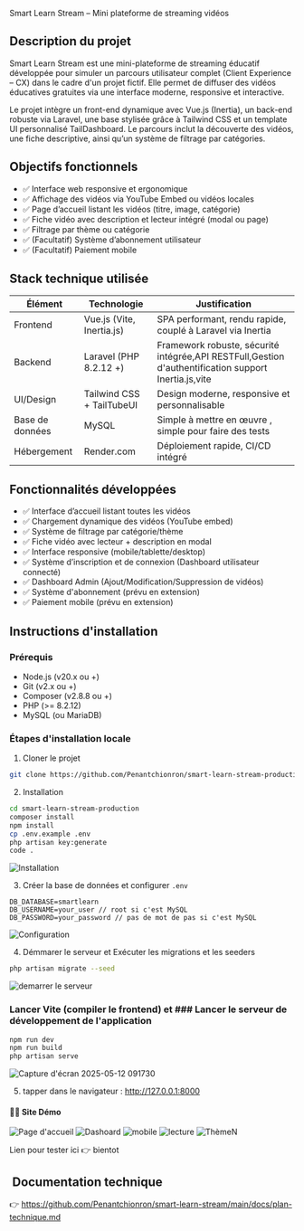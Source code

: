 Smart Learn Stream – Mini plateforme de streaming vidéos

##  Description du projet

Smart Learn Stream est une mini-plateforme de streaming éducatif développée pour simuler un parcours utilisateur complet (Client Experience – CX) dans le cadre d'un projet fictif. Elle permet de diffuser des vidéos éducatives gratuites via une interface moderne, responsive et interactive.

Le projet intègre un front-end dynamique avec Vue.js (Inertia), un back-end robuste via Laravel, une base stylisée grâce à Tailwind CSS et un template UI personnalisé TailDashboard. Le parcours inclut la découverte des vidéos, une fiche descriptive, ainsi qu’un système de filtrage par catégories.

##  Objectifs fonctionnels

* ✅ Interface web responsive et ergonomique
* ✅ Affichage des vidéos via YouTube Embed ou vidéos locales
* ✅ Page d’accueil listant les vidéos (titre, image, catégorie)
* ✅ Fiche vidéo avec description et lecteur intégré (modal ou page)
* ✅ Filtrage par thème ou catégorie
* ✅ (Facultatif) Système d’abonnement utilisateur
* ✅ (Facultatif) Paiement mobile

##  Stack technique utilisée

| Élément         | Technologie               | Justification                                                         |
| --------------- | ------------------------- | --------------------------------------------------------------------- |
| Frontend        | Vue.js (Vite, Inertia.js) | SPA performant, rendu rapide, couplé à Laravel via Inertia            |
| Backend         | Laravel (PHP 8.2.12 +)    | Framework robuste, sécurité intégrée,API RESTFull,Gestion d'authentification support Inertia.js,vite |
| UI/Design       | Tailwind CSS + TailTubeUI | Design moderne, responsive et personnalisable                               |
| Base de données | MySQL                     | Simple à mettre en œuvre , simple pour faire des tests
| Hébergement     | Render.com                | Déploiement rapide, CI/CD intégré                                       | 

##  Fonctionnalités développées

* ✅ Interface d’accueil listant toutes les vidéos
* ✅ Chargement dynamique des vidéos (YouTube embed)
* ✅ Système de filtrage par catégorie/thème
* ✅ Fiche vidéo avec lecteur + description en modal
* ✅ Interface responsive (mobile/tablette/desktop)
* ✅ Système d’inscription et de connexion (Dashboard utilisateur connecté)
* ✅ Dashboard Admin (Ajout/Modification/Suppression de vidéos)
* ✅ Système d'abonnement (prévu en extension)
* ✅ Paiement mobile (prévu en extension)

##  Instructions d'installation

### Prérequis

* Node.js (v20.x ou +)
* Git (v2.x ou +)
* Composer (v2.8.8 ou +)
* PHP (>= 8.2.12)
* MySQL (ou MariaDB)

### Étapes d'installation locale

1. Cloner le projet

```bash
git clone https://github.com/Penantchionron/smart-learn-stream-production.git
```

2. Installation

```bash
cd smart-learn-stream-production
composer install
npm install 
cp .env.example .env
php artisan key:generate
code .
```
![Installation](https://github.com/user-attachments/assets/53752a44-1e80-4158-a66f-a43c5810c52d)


3. Créer la base de données et configurer `.env`

```
DB_DATABASE=smartlearn
DB_USERNAME=your_user // root si c'est MySQL
DB_PASSWORD=your_password // pas de mot de pas si c'est MySQL
```
![Configuration](https://github.com/user-attachments/assets/c0fdd035-09c4-4acc-9132-c96bc1af5eaa)


4. Démmarer le serveur et Exécuter les migrations et les seeders

```bash
php artisan migrate --seed
```
![demarrer le serveur](https://github.com/user-attachments/assets/5c5d4b2d-98e1-45ed-9de5-e832fb9dc335)


### Lancer Vite (compiler le frontend) et ### Lancer le serveur de développement de l'application 

```bash
npm run dev
npm run build 
php artisan serve
```
![Capture d'écran 2025-05-12 091730](https://github.com/user-attachments/assets/6b196fdf-ce6b-46e8-8850-bbf94a7a2c65)


5. tapper dans le navigateur : http://127.0.0.1:8000

#### 🧑‍💼 Site Démo
![Page d'accueil](https://github.com/user-attachments/assets/402bbd8c-b9a6-4fec-ae82-69b4e2e7af98)
![Dashoard](https://github.com/user-attachments/assets/3bcf4049-778b-48fd-9cd2-ecab3fd1a939)
![mobile](https://github.com/user-attachments/assets/a4064cf0-24d1-4965-ac5d-f228fb9c746c)
![lecture](https://github.com/user-attachments/assets/eda7987a-419d-49ff-9b48-91434ab7aca9)
![ThèmeN](https://github.com/user-attachments/assets/d5b7d6d5-440f-42ed-baf7-b2a624d5e884)

Lien pour tester ici 👉 bientot

##  Documentation technique 

👉 [https://github.com/Penantchionron/smart-learn-stream/main/docs/plan-technique.md ](https://github.com/Penantchionron/smart-learn-stream/blob/main/docs/plan-technique.md)
